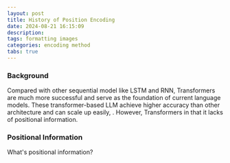 ```yaml
---
layout: post
title: History of Position Encoding
date: 2024-08-21 16:15:09
description: 
tags: formatting images
categories: encoding method
tabs: true
---
```


### Background

Compared with other sequential model like LSTM and RNN, Transformers are much more successful and serve as the foundation of current language models. These transformer-based LLM achieve higher accuracy than other architecture and can scale up easily, . However, Transformers in that it lacks of positional information.

### Positional Information

What's positional information? 
